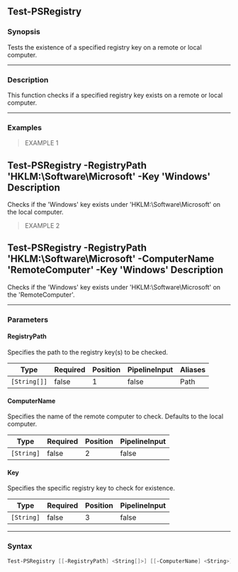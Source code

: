 Test-PSRegistry
---------------

### Synopsis
Tests the existence of a specified registry key on a remote or local computer.

---

### Description

This function checks if a specified registry key exists on a remote or local computer.

---

### Examples
> EXAMPLE 1

Test-PSRegistry -RegistryPath 'HKLM:\Software\Microsoft' -Key 'Windows'
Description
-----------
Checks if the 'Windows' key exists under 'HKLM:\Software\Microsoft' on the local computer.
> EXAMPLE 2

Test-PSRegistry -RegistryPath 'HKLM:\Software\Microsoft' -ComputerName 'RemoteComputer' -Key 'Windows'
Description
-----------
Checks if the 'Windows' key exists under 'HKLM:\Software\Microsoft' on the 'RemoteComputer'.

---

### Parameters
#### **RegistryPath**
Specifies the path to the registry key(s) to be checked.

|Type        |Required|Position|PipelineInput|Aliases|
|------------|--------|--------|-------------|-------|
|`[String[]]`|false   |1       |false        |Path   |

#### **ComputerName**
Specifies the name of the remote computer to check. Defaults to the local computer.

|Type      |Required|Position|PipelineInput|
|----------|--------|--------|-------------|
|`[String]`|false   |2       |false        |

#### **Key**
Specifies the specific registry key to check for existence.

|Type      |Required|Position|PipelineInput|
|----------|--------|--------|-------------|
|`[String]`|false   |3       |false        |

---

### Syntax
```PowerShell
Test-PSRegistry [[-RegistryPath] <String[]>] [[-ComputerName] <String>] [[-Key] <String>] [<CommonParameters>]
```
